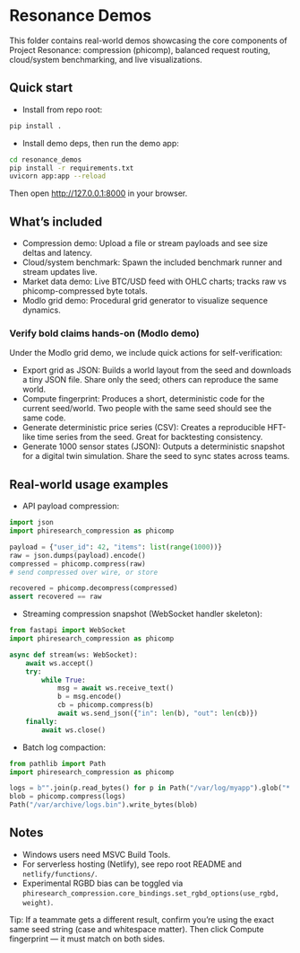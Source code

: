 # Resonance Demos

This folder contains real-world demos showcasing the core components of Project Resonance: compression (phicomp), balanced request routing, cloud/system benchmarking, and live visualizations.

## Quick start

- Install from repo root:

```bash
pip install .
```

- Install demo deps, then run the demo app:

```bash
cd resonance_demos
pip install -r requirements.txt
uvicorn app:app --reload
```

Then open <http://127.0.0.1:8000> in your browser.

## What’s included

- Compression demo: Upload a file or stream payloads and see size deltas and latency.
- Cloud/system benchmark: Spawn the included benchmark runner and stream updates live.
- Market data demo: Live BTC/USD feed with OHLC charts; tracks raw vs phicomp-compressed byte totals.
- Modlo grid demo: Procedural grid generator to visualize sequence dynamics.

### Verify bold claims hands-on (Modlo demo)

Under the Modlo grid demo, we include quick actions for self-verification:

- Export grid as JSON: Builds a world layout from the seed and downloads a tiny JSON file. Share only the seed; others can reproduce the same world.
- Compute fingerprint: Produces a short, deterministic code for the current seed/world. Two people with the same seed should see the same code.
- Generate deterministic price series (CSV): Creates a reproducible HFT-like time series from the seed. Great for backtesting consistency.
- Generate 1000 sensor states (JSON): Outputs a deterministic snapshot for a digital twin simulation. Share the seed to sync states across teams.

## Real-world usage examples

- API payload compression:

```python
import json
import phiresearch_compression as phicomp

payload = {"user_id": 42, "items": list(range(1000))}
raw = json.dumps(payload).encode()
compressed = phicomp.compress(raw)
# send compressed over wire, or store

recovered = phicomp.decompress(compressed)
assert recovered == raw
```

- Streaming compression snapshot (WebSocket handler skeleton):

```python
from fastapi import WebSocket
import phiresearch_compression as phicomp

async def stream(ws: WebSocket):
    await ws.accept()
    try:
        while True:
            msg = await ws.receive_text()
            b = msg.encode()
            cb = phicomp.compress(b)
            await ws.send_json({"in": len(b), "out": len(cb)})
    finally:
        await ws.close()
```

- Batch log compaction:

```python
from pathlib import Path
import phiresearch_compression as phicomp

logs = b"".join(p.read_bytes() for p in Path("/var/log/myapp").glob("*.log"))
blob = phicomp.compress(logs)
Path("/var/archive/logs.bin").write_bytes(blob)
```

## Notes

- Windows users need MSVC Build Tools.
- For serverless hosting (Netlify), see repo root README and `netlify/functions/`.
- Experimental RGBD bias can be toggled via `phiresearch_compression.core_bindings.set_rgbd_options(use_rgbd, weight)`.

Tip: If a teammate gets a different result, confirm you’re using the exact same seed string (case and whitespace matter). Then click Compute fingerprint — it must match on both sides.
